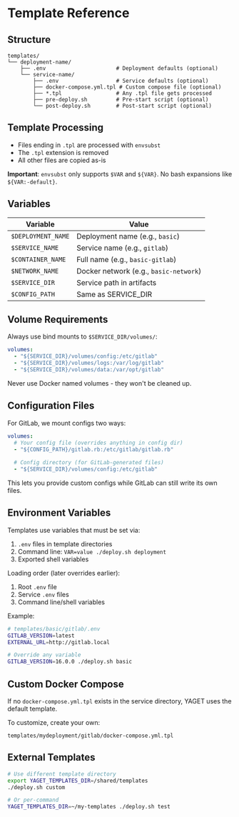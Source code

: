 # Template Reference

## Structure

```
templates/
└── deployment-name/
    ├── .env                      # Deployment defaults (optional)
    └── service-name/
        ├── .env                  # Service defaults (optional)
        ├── docker-compose.yml.tpl # Custom compose file (optional)
        ├── *.tpl                 # Any .tpl file gets processed
        ├── pre-deploy.sh         # Pre-start script (optional)
        └── post-deploy.sh        # Post-start script (optional)
```

## Template Processing

- Files ending in `.tpl` are processed with `envsubst`
- The `.tpl` extension is removed
- All other files are copied as-is

**Important**: `envsubst` only supports `$VAR` and `${VAR}`. No bash expansions like `${VAR:-default}`.

## Variables

| Variable | Value |
|----------|-------|
| `$DEPLOYMENT_NAME` | Deployment name (e.g., `basic`) |
| `$SERVICE_NAME` | Service name (e.g., `gitlab`) |
| `$CONTAINER_NAME` | Full name (e.g., `basic-gitlab`) |
| `$NETWORK_NAME` | Docker network (e.g., `basic-network`) |
| `$SERVICE_DIR` | Service path in artifacts |
| `$CONFIG_PATH` | Same as SERVICE_DIR |

## Volume Requirements

Always use bind mounts to `$SERVICE_DIR/volumes/`:

```yaml
volumes:
  - "${SERVICE_DIR}/volumes/config:/etc/gitlab"
  - "${SERVICE_DIR}/volumes/logs:/var/log/gitlab"
  - "${SERVICE_DIR}/volumes/data:/var/opt/gitlab"
```

Never use Docker named volumes - they won't be cleaned up.

## Configuration Files

For GitLab, we mount configs two ways:

```yaml
volumes:
  # Your config file (overrides anything in config dir)
  - "${CONFIG_PATH}/gitlab.rb:/etc/gitlab/gitlab.rb"
  
  # Config directory (for GitLab-generated files)
  - "${SERVICE_DIR}/volumes/config:/etc/gitlab"
```

This lets you provide custom configs while GitLab can still write its own files.

## Environment Variables

Templates use variables that must be set via:

1. `.env` files in template directories
2. Command line: `VAR=value ./deploy.sh deployment`
3. Exported shell variables

Loading order (later overrides earlier):
1. Root `.env` file
2. Service `.env` files  
3. Command line/shell variables

Example:
```bash
# templates/basic/gitlab/.env
GITLAB_VERSION=latest
EXTERNAL_URL=http://gitlab.local

# Override any variable
GITLAB_VERSION=16.0.0 ./deploy.sh basic
```

## Custom Docker Compose

If no `docker-compose.yml.tpl` exists in the service directory, YAGET uses the default template.

To customize, create your own:
```
templates/mydeployment/gitlab/docker-compose.yml.tpl
```

## External Templates

```bash
# Use different template directory
export YAGET_TEMPLATES_DIR=/shared/templates
./deploy.sh custom

# Or per-command
YAGET_TEMPLATES_DIR=~/my-templates ./deploy.sh test
```